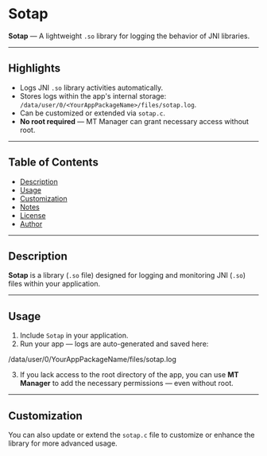 
# Sotap

**Sotap** — A lightweight `.so` library for logging the behavior of JNI libraries.

---

##  Highlights
- Logs JNI `.so` library activities automatically.
- Stores logs within the app's internal storage: `/data/user/0/<YourAppPackageName>/files/sotap.log`.
- Can be customized or extended via `sotap.c`.
- **No root required** — MT Manager can grant necessary access without root.

---

##  Table of Contents
- [Description](#description)
- [Usage](#usage)
- [Customization](#customization)
- [Notes](#notes)
- [License](#license)
- [Author](#author)

---

##  Description
**Sotap** is a library (`.so` file) designed for logging and monitoring JNI (`.so`) files within your application.

---

##  Usage
1. Include `Sotap` in your application.
2. Run your app — logs are auto-generated and saved here:

/data/user/0/YourAppPackageName/files/sotap.log

3. If you lack access to the root directory of the app, you can use **MT Manager** to add the necessary permissions — even without root.

---

##  Customization
You can also update or extend the `sotap.c` file to customize or enhance the library for more advanced usage.
